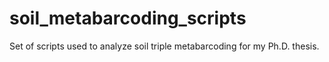 # soil_metabarcoding_scripts
Set of scripts used to analyze soil triple metabarcoding for my Ph.D. thesis.
